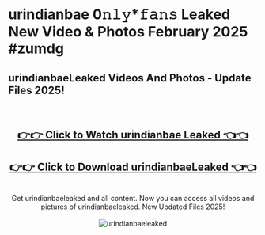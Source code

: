# urindianbae 0𝚗𝚕𝚢*𝚏𝚊𝚗𝚜 Leaked New Video & Photos February 2025 #zumdg

<h2>urindianbaeLeaked Videos And Photos - Update Files 2025!</h2>
<br>
<div align="center">
<h2><a href="https://mediaupload.pro?title=urindianbae&ref=11F" rel="nofollow">👉👉 Click to Watch urindianbae Leaked 👈👈</a></h2>
<h2><a href="https://mediaupload.pro?title=urindianbae&ref=11F" rel="nofollow">👉👉 Click to Download urindianbaeLeaked 👈👈</a></h2>
<br>
Get urindianbaeleaked and all content. Now you can access all videos and pictures of urindianbaeleaked. New Updated Files 2025!
<br>
<br>
<a href="https://mediaupload.pro?title=urindianbae&ref=11F" rel="nofollow" data-target="animated-image.originalLink"><img src="https://i.ibb.co/Gkj2r4b/banner.png" alt="urindianbaeleaked" style="max-width: 100%; display: inline-block;" data-target="animated-image.originalImage"></a>
</div>
<br>

